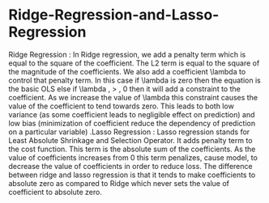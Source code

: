 # Ridge-Regression-and-Lasso-Regression
Ridge Regression : In Ridge regression, we add a penalty term which is equal to the square of the coefficient. The L2 term is equal to the square of the magnitude of the coefficients. We also add a coefficient  \lambda  to control that penalty term. In this case if  \lambda  is zero then the equation is the basic OLS else if  \lambda \, > \, 0 then it will add a constraint to the coefficient. As we increase the value of \lambda this constraint causes the value of the coefficient to tend towards zero. This leads to both low variance (as some coefficient leads to negligible effect on prediction) and low bias (minimization of coefficient reduce the dependency of prediction on a particular variable) .Lasso Regression : Lasso regression stands for Least Absolute Shrinkage and Selection Operator. It adds penalty term to the cost function. This term is the absolute sum of the coefficients. As the value of coefficients increases from 0 this term penalizes, cause model, to decrease the value of coefficients in order to reduce loss. The difference between ridge and lasso regression is that it tends to make coefficients to absolute zero as compared to Ridge which never sets the value of coefficient to absolute zero.
